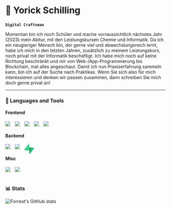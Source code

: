 # 🐺 Yorick Schilling

**`Digital Craftsman`**

Momentan bin ich noch Schüler und mache vorraussichtlich nächstes Jahr (2023) mein Abitur, mit den Leistungskursen Chemie und Informatik.
Da ich ein neugieriger Mensch bin, der gerne viel und abwechslungsreich lernt, habe ich mich in den letzten Jahren, zusätzlich zu meinem Leistungskurs, noch privat mit der Informatik beschäftigt.
Ich habe mich noch auf keine Richtung beschränkt und mir von Web-/App-Programmierung bis Blockchain, mal alles angeschaut.
Damit ich nun Praxiserfahrung sammeln kann, bin ich auf der Suche nach Praktikas.
Wenn Sie sich also für mich interessieren und denken wir passen zusammen, dann schreiben Sie mich doch gerne privat an!

---

### 🧰 Languages and Tools

#### Frontend

<img align="left" width="30px" src="https://cdn.jsdelivr.net/gh/devicons/devicon/icons/html5/html5-original.svg" />
<img align="left" width="30px" src="https://cdn.jsdelivr.net/gh/devicons/devicon/icons/css3/css3-original.svg" />
<img align="left" width="30px" src="https://cdn.jsdelivr.net/gh/devicons/devicon/icons/tailwindcss/tailwindcss-plain.svg" />

<img align="left" width="30px" src="https://cdn.jsdelivr.net/gh/devicons/devicon/icons/dart/dart-original.svg" />
<img align="left" width="30px" src="https://cdn.jsdelivr.net/gh/devicons/devicon/icons/flutter/flutter-original.svg" />
<br/>

#### Backend

<img align="left" width="30px" src="https://cdn.jsdelivr.net/gh/devicons/devicon/icons/python/python-original.svg" />
<img align="left" width="30px" src="https://cdn.jsdelivr.net/gh/devicons/devicon/icons/rust/rust-plain.svg" />
<img align="left" width="30px" src="/media/supabase-logo-icon.png" />
<br/>

#### Misc

<img align="left" width="30px" src="https://cdn.jsdelivr.net/gh/devicons/devicon/icons/git/git-original.svg" />
<img align="left" width="30px" src="https://cdn.jsdelivr.net/gh/devicons/devicon/icons/linux/linux-original.svg" />
<br/>

#

### 📊 Stats

![Forrest's GitHub stats](https://github-readme-stats.vercel.app/api?username=YSchilling&show_icons=true&theme=gruvbox)

<!-- ![GitHub Streak](https://streak-stats.demolab.com?user=ForrestKnight&theme=gruvbox&border_radius=4.5) -->

#

<!--
<details>
    <summary><h3>👨‍💻My Coding Journey</h3></summary>
</details>
 -->
